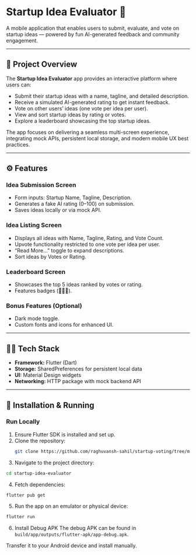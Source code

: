 # Startup Idea Evaluator 🚀

A mobile application that enables users to submit, evaluate, and vote on startup ideas — powered by fun AI-generated feedback and community engagement.

---

## 📌 Project Overview

The **Startup Idea Evaluator** app provides an interactive platform where users can:

- Submit their startup ideas with a name, tagline, and detailed description.
- Receive a simulated AI-generated rating to get instant feedback.
- Vote on other users’ ideas (one vote per idea per user).
- View and sort startup ideas by rating or votes.
- Explore a leaderboard showcasing the top startup ideas.

The app focuses on delivering a seamless multi-screen experience, integrating mock APIs, persistent local storage, and modern mobile UX best practices.

---

## ⚙️ Features

### Idea Submission Screen
- Form inputs: Startup Name, Tagline, Description.
- Generates a fake AI rating (0–100) on submission.
- Saves ideas locally or via mock API.

### Idea Listing Screen
- Displays all ideas with Name, Tagline, Rating, and Vote Count.
- Upvote functionality restricted to one vote per idea per user.
- “Read More...” toggle to expand descriptions.
- Sort ideas by Votes or Rating.

### Leaderboard Screen
- Showcases the top 5 ideas ranked by votes or rating.
- Features badges (🥇🥈🥉).

### Bonus Features (Optional)
- Dark mode toggle.
- Custom fonts and icons for enhanced UI.

---

## 🧑‍💻 Tech Stack

- **Framework:** Flutter (Dart)
- **Storage:** SharedPreferences for persistent local data
- **UI:** Material Design widgets
- **Networking:** HTTP package with mock backend API

---

## 🚀 Installation & Running

### Run Locally

1. Ensure Flutter SDK is installed and set up.
2. Clone the repository:
   ```bash
   git clone https://github.com/raghuvansh-sahil/startup-voting/tree/main
   ```
3. Navigate to the project directory:
  ```bash
  cd startup-idea-evaluator
  ```
4. Fetch dependencies:
  ```bash
  flutter pub get
  ```
5. Run the app on an emulator or physical device:
  ```bash
  flutter run
  ```
6. Install Debug APK
The debug APK can be found in ```build/app/outputs/flutter-apk/app-debug.apk```.

Transfer it to your Android device and install manually.
